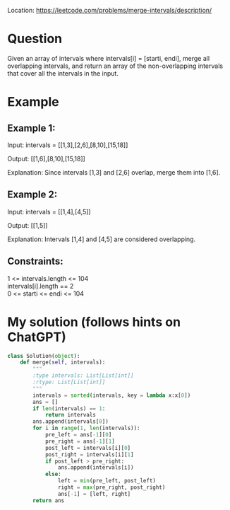 Location: https://leetcode.com/problems/merge-intervals/description/
# Question
Given an array of intervals where intervals[i] = [starti, endi], merge all overlapping intervals, and return an array of the non-overlapping intervals that cover all the intervals in the input.
# Example

## Example 1:

Input: intervals = [[1,3],[2,6],[8,10],[15,18]]

Output: [[1,6],[8,10],[15,18]]

Explanation: Since intervals [1,3] and [2,6] overlap, merge them into [1,6].

## Example 2:

Input: intervals = [[1,4],[4,5]]

Output: [[1,5]]

Explanation: Intervals [1,4] and [4,5] are considered overlapping.

## Constraints:

1 <= intervals.length <= 104\
intervals[i].length == 2\
0 <= starti <= endi <= 104
 

# My solution (follows hints on ChatGPT)
```python
class Solution(object):
    def merge(self, intervals):
        """
        :type intervals: List[List[int]]
        :rtype: List[List[int]]
        """
        intervals = sorted(intervals, key = lambda x:x[0])
        ans = []
        if len(intervals) == 1:
            return intervals
        ans.append(intervals[0])
        for i in range(1, len(intervals)):
            pre_left = ans[-1][0]
            pre_right = ans[-1][1]
            post_left = intervals[i][0]
            post_right = intervals[i][1]
            if post_left > pre_right:
                ans.append(intervals[i])
            else:
                left = min(pre_left, post_left)
                right = max(pre_right, post_right)
                ans[-1] = [left, right]
        return ans
      
```
